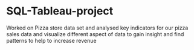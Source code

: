 # SQL-Tableau-project
Worked on Pizza store data set and analysed key indicators for our pizza sales data and visualize different aspect of data to gain insight and find patterns to help to increase revenue
